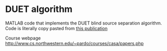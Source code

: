 DUET algorithm
==============

MATLAB code that implements the DUET blind source separation algorithm.
Code is literally copy pasted from [this publication](http://link.springer.com/chapter/10.1007%2F978-1-4020-6479-1_8#page-1)

Course webpage http://www.cs.northwestern.edu/~pardo/courses/casa/papers.php
